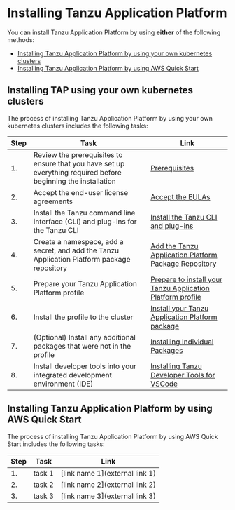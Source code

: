 # Installing Tanzu Application Platform

You can install Tanzu Application Platform by using **either** of the following methods:

- [Installing Tanzu Application Platform by using your own kubernetes clusters](#install-own-cluster)
- [Installing Tanzu Application Platform by using AWS Quick Start](#install-aws)

## <a id='install-own-cluster'></a>Installing TAP using your own kubernetes clusters

The process of installing Tanzu Application Platform by using your own kubernetes clusters includes the following tasks:

|Step|Task|Link|
|----|----|----|
|1.| Review the prerequisites to ensure that you have set up everything required before beginning the installation |[Prerequisites](prerequisites.html)|
|2.| Accept the end-user license agreements |[Accept the EULAs](install-tanzu-cli.html)|
|3.| Install the Tanzu command line interface (CLI) and plug-ins for the Tanzu CLI |[Install the Tanzu CLI and plug-ins](install-tanzu-cli.html#cli-and-plugin)|
|4.| Create a namespace, add a secret, and add the Tanzu Application Platform package repository |[Add the Tanzu Application Platform Package Repository](install.html#add-package-repositories)|
|5.| Prepare your Tanzu Application Platform profile |[Prepare to install your Tanzu Application Platform profile](install.html#install-profile)|
|6.| Install the profile to the cluster |[Install your Tanzu Application Platform package](install.html#install-package)|
|7.| (Optional) Install any additional packages that were not in the profile |[Installing Individual Packages](install-components.html)|
|8.| Install developer tools into your integrated development environment (IDE) | [Installing Tanzu Developer Tools for VSCode](vscode-extension/installation.html)

## <a id='install-aws'></a>Installing Tanzu Application Platform by using AWS Quick Start

The process of installing Tanzu Application Platform by using AWS Quick Start includes the following tasks:

|Step|Task|Link|
|----|----|----|
|1.| task 1 |[link name 1](external link 1)|
|2.| task 2 |[link name 2](external link 2)|
|3.| task 3 |[link name 3](external link 3)|
